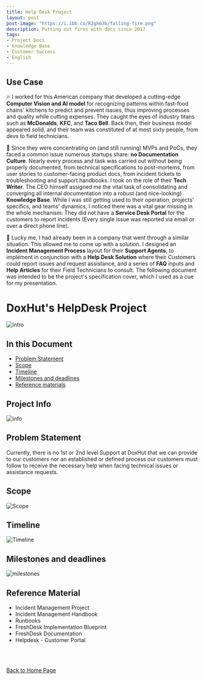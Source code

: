 ```yaml
---
title: Help Desk Project
layout: post
post-image: "https://i.ibb.co/R2gh6Jb/falling-fire.png"
description: Putting out fires with docs since 2017
tags:
- Project Docs
- Knowledge Base
- Customer Success
- English
---
```


## Use Case <br>

🔥 I worked for this American company that developed a cutting-edge **Computer Vision and AI model** for recognizing patterns within fast-food chains' kitchens to predict and prevent issues, thus improving processes and quality while cutting expenses. They caught the eyes of industry titans such as **McDonalds**, **KFC**, and **Taco Bell**. Back then, their business model appeared solid, and their team was constituted of at most sixty people, from devs to field technicians. <br>

🍍 Since they were concentrating on (and still running) MVPs and PoCs, they faced a common issue numerous startups share: **no Documentation Culture**. Nearly every process and task was carried out without being properly documented, from technical specifications to post-mortems, from user stories to customer-facing product docs, from incident tickets to troubleshooting and support handbooks. I took on the role of their **Tech Writer**. The CEO himself assigned me the vital task of consolidating and converging all internal documentation into a robust (and nice-looking) **Knowledge Base**. While I was still getting used to their operation, projects' specifics, and teams' dynamics, I noticed there was a vital gear missing in the whole mechanism: They did not have a **Service Desk Portal** for the customers to report incidents (Every single issue was reported via email or over a direct phone line). <br> 

🚀 Lucky me, I had already been in a company that went through a similar situation. This allowed me to come up with a solution. I designed an **Incident Management Process** layout for their **Support Agents**, to implement in conjunction with a **Help Desk Solution** where their Customers could report issues and request assistance, and a series of **FAQ** inputs and **Help Articles** for their Field Technicians to consult. The following document was intended to be the project's specification cover, which I used as a cue for my presentation.
<br>

<!-- Google tag (gtag.js) -->
<script async src="https://www.googletagmanager.com/gtag/js?id=G-J0NKP19PLY"></script>
<script>
  window.dataLayer = window.dataLayer || [];
  function gtag(){dataLayer.push(arguments);}
  gtag('js', new Date());

  gtag('config', 'G-J0NKP19PLY');
</script>

# DoxHut's HelpDesk Project

![intro](/assets/images/images-projectdesk-intro.png)

## In this Document
- [Problem Statement](#problem-statement)
- [Scope](#scope)
- [Timeline](#timeline)
- [Milestones and deadlines](#milestones-and-deadlines)
- [Reference materials](#reference-material)

## Project Info

![info](/assets/images/images-projectdesk-fichainfo.png)

## Problem Statement
Currently, there is no 1st or 2nd level Support at DoxHut that we can provide to our customers nor an established or defined process our customers must follow to receive the necessary help when facing technical issues or assistance requests.

## Scope

![Scope](/assets/images/images-projectdesk-milestones3.png)

## Timeline

![Timeline](/assets/images/timeline-project-desk.png)

## Milestones and deadlines

![milestones](/assets/images/images-projectdesk-milestones.png)

## Reference Material
- Incident Management Project
- Incident Management Handbook
- Runbooks
- FreshDesk Implementation Blueprint
- FreshDesk Documentation
- Helpdesk - Customer Portal
<br>
<br>


[Back to Home Page](/)